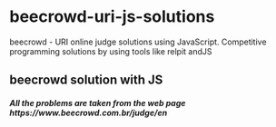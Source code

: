# beecrowd-uri-js-solutions
beecrowd - URI online judge solutions using JavaScript. Competitive programming solutions by using tools like relpit andJS
<h2>beecrowd solution with JS</h2>
<h5>All the problems are taken from the web page https://www.beecrowd.com.br/judge/en </h5>
<br />
